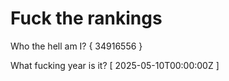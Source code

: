 # Fuck the rankings

Who the hell am I?
{ 34916556 }

What fucking year is it?
[ 2025-05-10T00:00:00Z ]

